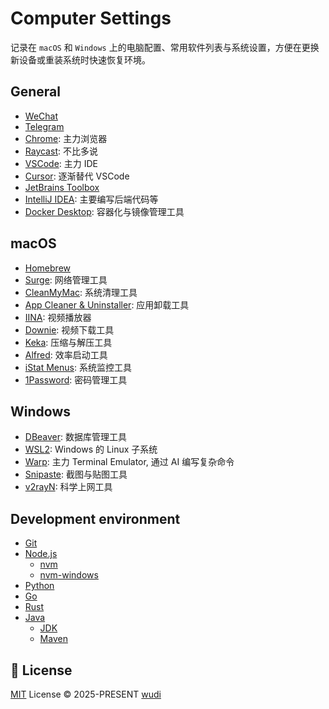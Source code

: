 # Computer Settings

记录在 `macOS` 和 `Windows` 上的电脑配置、常用软件列表与系统设置，方便在更换新设备或重装系统时快速恢复环境。

## General

- [WeChat](https://weixin.qq.com/)
- [Telegram](https://telegram.org/)
- [Chrome](https://www.google.com/chrome/): 主力浏览器
- [Raycast](https://www.raycast.com/): 不比多说
- [VSCode](https://code.visualstudio.com/): 主力 IDE
- [Cursor](https://cursor.com/): 逐渐替代 VSCode
- [JetBrains Toolbox](https://www.jetbrains.com/toolbox-app/)
- [IntelliJ IDEA](https://www.jetbrains.com/idea/): 主要编写后端代码等
- [Docker Desktop](https://www.docker.com/): 容器化与镜像管理工具

## macOS

- [Homebrew](https://brew.sh/)
- [Surge](https://nssurge.com/): 网络管理工具
- [CleanMyMac](https://cleanmymac.com/): 系统清理工具
- [App Cleaner & Uninstaller](https://app-cleaner.com/): 应用卸载工具
- [IINA](https://iina.io/): 视频播放器
- [Downie](https://software.charliemonroe.net/downie/): 视频下载工具
- [Keka](https://www.keka.io/): 压缩与解压工具
- [Alfred](https://www.alfredapp.com/): 效率启动工具
- [iStat Menus](https://bjango.com/mac/istatmenus/): 系统监控工具
- [1Password](https://1password.com/): 密码管理工具

## Windows

- [DBeaver](https://dbeaver.io/): 数据库管理工具
- [WSL2](https://docs.microsoft.com/en-us/windows/wsl/install): Windows 的 Linux 子系统
- [Warp](https://www.warp.dev/): 主力 Terminal Emulator, 通过 AI 编写复杂命令
- [Snipaste](https://snipaste.com/): 截图与贴图工具
- [v2rayN](https://github.com/2dust/v2rayN): 科学上网工具

## Development environment

- [Git](https://git-scm.com/)
- [Node.js](https://nodejs.org/)
  - [nvm](https://github.com/nvm-sh/nvm)
  - [nvm-windows](https://github.com/coreybutler/nvm-windows)
- [Python](https://www.python.org/)
- [Go](https://go.dev/)
- [Rust](https://www.rust-lang.org/)
- [Java](https://www.java.com/)
  - [JDK](https://adoptium.net/)
  - [Maven](https://maven.apache.org/)

## 📜 License

[MIT](./LICENSE) License &copy; 2025-PRESENT [wudi](https://github.com/WuChenDi)
